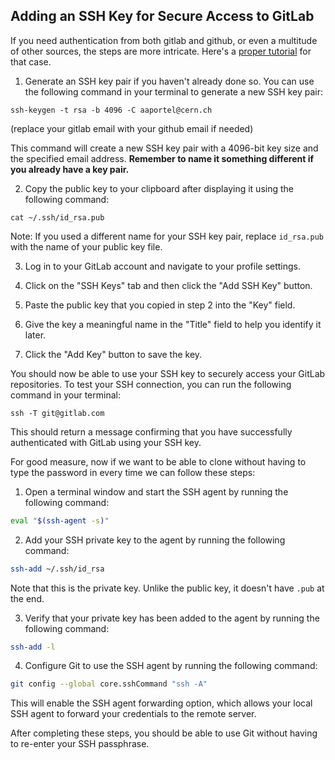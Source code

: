 ## Adding an SSH Key for Secure Access to GitLab

If you need authentication from both gitlab and github, or even a multitude of other sources, the steps are more intricate. Here's a [proper tutorial](/knowledge_base/git_ssh_auth.md) for that case.

1. Generate an SSH key pair if you haven't already done so. You can use the following command in your terminal to generate a new SSH key pair:

```
ssh-keygen -t rsa -b 4096 -C aaportel@cern.ch
```
(replace your gitlab email with your github email if needed)

This command will create a new SSH key pair with a 4096-bit key size and the specified email address. **Remember to name it something different if you already have a key pair.**

2. Copy the public key to your clipboard after displaying it using the following command:

```
cat ~/.ssh/id_rsa.pub
```

Note: If you used a different name for your SSH key pair, replace `id_rsa.pub` with the name of your public key file.

3. Log in to your GitLab account and navigate to your profile settings.

4. Click on the "SSH Keys" tab and then click the "Add SSH Key" button.

5. Paste the public key that you copied in step 2 into the "Key" field.

6. Give the key a meaningful name in the "Title" field to help you identify it later.

7. Click the "Add Key" button to save the key.

You should now be able to use your SSH key to securely access your GitLab repositories. To test your SSH connection, you can run the following command in your terminal:

```
ssh -T git@gitlab.com
```

This should return a message confirming that you have successfully authenticated with GitLab using your SSH key.

For good measure, now if we want to be able to clone without having to type the password in every time we can follow these steps:

1. Open a terminal window and start the SSH agent by running the following command:

```bash
eval "$(ssh-agent -s)"
```

2. Add your SSH private key to the agent by running the following command:

```bash
ssh-add ~/.ssh/id_rsa
```
Note that this is the private key. Unlike the public key, it doesn't have `.pub` at the end.

3.  Verify that your private key has been added to the agent by running the following command:

```bash
ssh-add -l
```

4.  Configure Git to use the SSH agent by running the following command:

```bash
git config --global core.sshCommand "ssh -A"
```

This will enable the SSH agent forwarding option, which allows your local SSH agent to forward your credentials to the remote server.

After completing these steps, you should be able to use Git without having to re-enter your SSH passphrase.